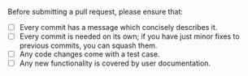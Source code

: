 Before submitting a pull request, please ensure that:

- [ ] Every commit has a message which concisely describes it.
- [ ] Every commit is needed on its own; if you have just minor fixes to previous commits, you can squash them.
- [ ] Any code changes come with a test case.
- [ ] Any new functionality is covered by user documentation.

